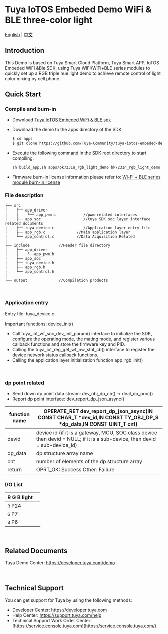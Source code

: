# Tuya IoTOS Embeded Demo WiFi & BLE three-color light

[English](./README.md) | [中文](./README_zh.md)

## Introduction 


This Demo is based on Tuya Smart Cloud Platform, Tuya Smart APP, IoTOS Embeded WiFi &Ble SDK, using Tuya WiFi/WiFi+BLE series modules to quickly set up a RGB triple hue light demo to achieve remote control of light color mixing by cell phone.
## Quick Start

### Compile and burn-in
+ Download [Tuya IoTOS Embeded WiFi & BLE sdk](https://github.com/tuya/tuya-iotos-embeded-sdk-wifi-ble-bk7231n) 

+ Download the demo to the apps directory of the SDK 

  ```bash
  $ cd apps
  $ git clone https://github.com/Tuya-Community/tuya-iotos-embeded-demo-wifi-ble-tri-color-leds
  ```
  
+ Execute the following command in the SDK root directory to start compiling.

  ```bash
  sh build_app.sh apps/bk7231n_rgb_light_demo bk7231n_rgb_light_demo 1.0.0 
  ```

+ Firmware burn-in license information please refer to: [Wi-Fi + BLE series module burn-in license](https://developer.tuya.com/cn/docs/iot/device-development/burn-and-authorization/burn-and-authorize-wifi-ble-modules/burn-and-authorize-wb-series-modules?id=Ka78f4pttsytd) 



### File description

```
├── src	
|    ├── app_driver
|    |    └── app_pwm.c            //pwm-related interfaces
|    ├── app_soc                   //tuya SDK soc layer interface related documents
|    ├── tuya_device.c             //Application layer entry file
|    ├── app_rgb.c              //Main application layer
|    └── app_control.c          //Data Acquisition Related
|
├── include				//Header file directory
|    ├── app_driver
|    |    └──app_pwm.h
|    ├── app_soc
|    ├── tuya_device.h
|    ├── app_rgb.h
|    └── app_control.h
|
└── output              //Compilation products
```

<br>

### Application entry
Entry file: tuya_device.c

Important functions: device_init()

+ Call tuya_iot_wf_soc_dev_init_param() interface to initialize the SDK, configure the operating mode, the mating mode, and register various callback functions and store the firmware key and PID.
+ Calling the tuya_iot_reg_get_wf_nw_stat_cb() interface to register the device network status callback functions.
+ Calling the application layer initialization function app_rgb_init()

<br>

### dp point related

+ Send down dp point data stream: dev_obj_dp_cb() -> deal_dp_proc()
+ Report dp point interface: dev_report_dp_json_async()

| function name | OPERATE_RET dev_report_dp_json_async(IN CONST CHAR_T *dev_id,IN CONST TY_OBJ_DP_S *dp_data,IN CONST UINT_T cnt)|
| ---|--|
| devid | device id (if it is a gateway, MCU, SOC class device then devid = NULL; if it is a sub-device, then devid = sub-device_id)|
| dp_data | dp structure array name|
| cnt | number of elements of the dp structure array|
| return | OPRT_OK: Success Other: Failure |

### I/O List

|R G B light||
| --- | --- |
|`R` P24||
|`G` P7||
|`B` P6||


<br>

## Related Documents

Tuya Demo Center: https://developer.tuya.com/demo


<br>

## Technical Support

You can get support for Tuya by using the following methods:

- Developer Center: https://developer.tuya.com
- Help Center: https://support.tuya.com/help
- Technical Support Work Order Center: [https://service.console.tuya.com](https://service.console.tuya.com/) 

<br>



